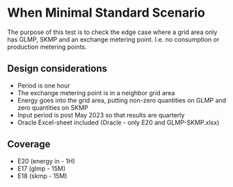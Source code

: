 # When Minimal Standard Scenario

The purpose of this test is to check the edge case where a grid area only has GLMP, SKMP and an exchange metering point.
I.e. no consumption or production metering points.

## Design considerations

- Period is one hour
- The exchange metering point is in a neighbor grid area
- Energy goes into the grid area, putting non-zero quantities on GLMP and zero quantities on SKMP
- Input period is post May 2023 so that results are quarterly
- Oracle Excel-sheet included (Oracle - only E20 and GLMP-SKMP.xlsx)

## Coverage

- E20 (energy in - 1H)
- E17 (glmp - 15M)
- E18 (skmp - 15M)

